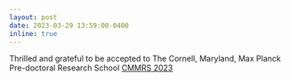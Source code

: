 ```yaml
---
layout: post
date: 2023-03-29 13:59:00-0400
inline: true
---
```


Thrilled and grateful to be accepted to The Cornell, Maryland, Max Planck Pre-doctoral Research School [CMMRS 2023](https://cmmrs.mpi-sws.org/)